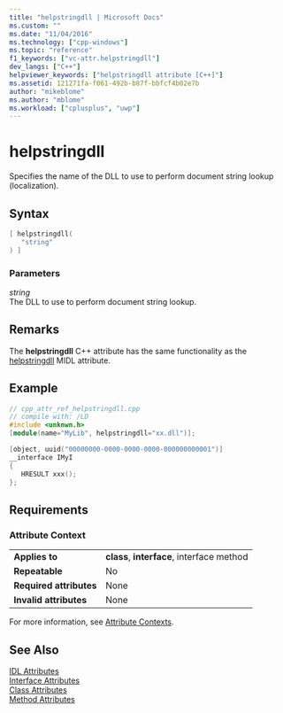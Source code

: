 ```yaml
---
title: "helpstringdll | Microsoft Docs"
ms.custom: ""
ms.date: "11/04/2016"
ms.technology: ["cpp-windows"]
ms.topic: "reference"
f1_keywords: ["vc-attr.helpstringdll"]
dev_langs: ["C++"]
helpviewer_keywords: ["helpstringdll attribute [C++]"]
ms.assetid: 121271fa-f061-492b-b87f-bbfcf4b02e7b
author: "mikeblome"
ms.author: "mblome"
ms.workload: ["cplusplus", "uwp"]
---
```

# helpstringdll

Specifies the name of the DLL to use to perform document string lookup (localization).

## Syntax

```cpp
[ helpstringdll(
   "string"
) ]
```

### Parameters

*string*  
The DLL to use to perform document string lookup.

## Remarks

The **helpstringdll** C++ attribute has the same functionality as the [helpstringdll](https://msdn.microsoft.com/library/windows/desktop/aa366860) MIDL attribute.

## Example

```cpp
// cpp_attr_ref_helpstringdll.cpp
// compile with: /LD
#include <unknwn.h>
[module(name="MyLib", helpstringdll="xx.dll")];

[object, uuid("00000000-0000-0000-0000-000000000001")]
__interface IMyI
{
   HRESULT xxx();
};
```

## Requirements

### Attribute Context

|||
|-|-|
|**Applies to**|**class**, **interface**, interface method|
|**Repeatable**|No|
|**Required attributes**|None|
|**Invalid attributes**|None|

For more information, see [Attribute Contexts](../windows/attribute-contexts.md).

## See Also

[IDL Attributes](../windows/idl-attributes.md)  
[Interface Attributes](../windows/interface-attributes.md)  
[Class Attributes](../windows/class-attributes.md)  
[Method Attributes](../windows/method-attributes.md)  